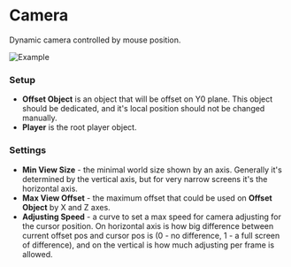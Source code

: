 # Camera #

Dynamic camera controlled by mouse position.  

![Example](CameraExample.gif)

### Setup ###

+ **Offset Object** is an object that will be offset on Y0 plane. This object should be dedicated, and it's local position should not be changed manually.
+ **Player** is the root player object.

### Settings ###

+ **Min View Size** - the minimal world size shown by an axis. Generally it's determined by the vertical axis, but for very narrow screens it's the horizontal axis.
+ **Max View Offset** - the maximum offset that could be used on **Offset Object** by X and Z axes.
+ **Adjusting Speed** - a curve to set a max speed for camera adjusting for the cursor position. On horizontal axis is how big difference between current offset pos and cursor pos is (0 - no difference, 1 - a full screen of difference), and on the vertical is how much adjusting per frame is allowed.
